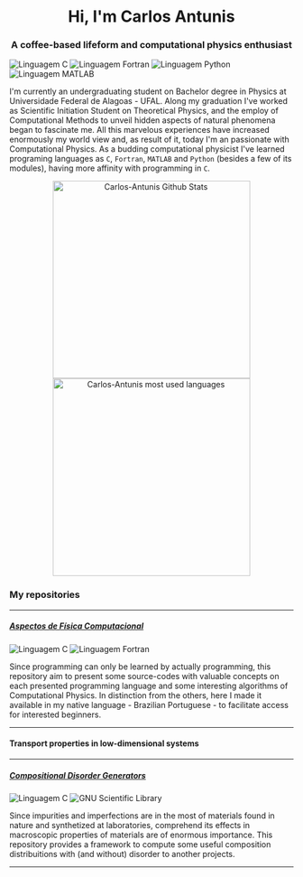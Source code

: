 <div align = "center">

# Hi, I'm Carlos Antunis

### A coffee-based lifeform and computational physics enthusiast

</div>

![Linguagem C](https://img.shields.io/badge/Linguagem%20C-555555?style=plastic)
![Linguagem Fortran](https://img.shields.io/badge/Linguagem%20Fortran-4d41b1?style=plastic)
![Linguagem Python](https://img.shields.io/badge/Linguagem%20Python-3572A5?style=plastic)
![Linguagem MATLAB](https://img.shields.io/badge/Linguagem%20MATLAB-e16737?style=plastic)

I'm currently an undergraduating student on Bachelor degree in Physics at Universidade Federal de Alagoas - UFAL. Along my graduation I've worked as Scientific Initiation Student on Theoretical Physics, and the employ of Computational Methods to unveil hidden aspects of natural phenomena began to fascinate me. All this marvelous experiences have increased enormously my world view and, as result of it, today I'm an passionate with Computational Physics. As a budding computational physicist I've learned programing languages as `C`, `Fortran`, `MATLAB` and `Python` (besides a few of its modules), having more affinity with programming in `C`.

<div align="center">
    <div>
        <a href="https://github.com/carlos-antunis-physics">
            <img width="350px" src="https://github-readme-stats.vercel.app/api?username=carlos-antunis-physics&show_icons=true&theme=tokyonight&hide_border=true" alt="Carlos-Antunis Github Stats" />
        </a>
    </div>
    <div>
        <a href="https://github.com/carlos-antunis-physics">
            <img width="350px" src="https://github-readme-stats.vercel.app/api/top-langs/?username=carlos-antunis-physics&langs_count=5&theme=tokyonight&hide_border=true&layout=compact&lang_count=4" alt="Carlos-Antunis most used languages" />
        </a>
    </div>
</div>


### My repositories

---
##### [Aspectos de Física Computacional](https://github.com/carlos-antunis-physics/Aspectos-de-Fisica-Computacional)

![Linguagem C](https://img.shields.io/badge/Linguagem%20C-555555?style=plastic)
![Linguagem Fortran](https://img.shields.io/badge/Linguagem%20Fortran-4d41b1?style=plastic)
<!--
Future prospects:
![Linguagem MATLAB](https://img.shields.io/badge/Linguagem%20MATLAB-e16737?style=plastic)
![Linguagem Python](https://img.shields.io/badge/Linguagem%20Python-3572A5?style=plastic)
![Linguagem Julia](https://img.shields.io/badge/Linguagem%20Julia-a270ba?style=plastic)
-->

Since programming can only be learned by actually programming, this repository aim to present some source-codes with valuable concepts on each presented programming language and some interesting algorithms of Computational Physics. In distinction from the others, here I made it available in my native language - Brazilian Portuguese - to facilitate access for interested beginners.

---

#### Transport properties in low-dimensional systems

---

##### [Compositional Disorder Generators](https://github.com/carlos-antunis-physics/Compositional-Disorder-Generators)

![Linguagem C](https://img.shields.io/badge/Linguagem%20C-555555?style=plastic)
![GNU Scientific Library](https://img.shields.io/badge/GNU%20Scientific%20Library-800000?style=plastic)

Since impurities and imperfections are in the most of materials found in nature and synthetized at laboratories, comprehend its effects in macroscopic properties of materials are of enormous importance. This repository provides a framework to compute some useful composition distribuitions with (and without) disorder to another projects.

---

<!--

##### [Vibrational transport in low-dimensional lattices](https://github.com/carlos-antunis-physics/Compositional-Disorder-Generators)

![Linguagem C](https://img.shields.io/badge/Linguagem%20C-555555?style=plastic)

---

##### [Eletronic transport in low-dimensional lattices](https://github.com/carlos-antunis-physics/Compositional-Disorder-Generators)

![Linguagem C](https://img.shields.io/badge/Linguagem%20C-555555?style=plastic)

---

##### [Transport properties evaluation](https://github.com/carlos-antunis-physics/Compositional-Disorder-Generators)

![Linguagem Fortran](https://img.shields.io/badge/Linguagem%20Fortran-4d41b1?style=plastic)
![Linguagem Python](https://img.shields.io/badge/Linguagem%20Python-3572A5?style=plastic)

---

#### Non-linear optics

---

##### [Optical fields generators](https://github.com/carlos-antunis-physics/Compositional-Disorder-Generators)

![Linguagem MATLAB](https://img.shields.io/badge/Linguagem%20MATLAB-e16737?style=plastic)
![Linguagem C](https://img.shields.io/badge/Linguagem%20C-555555?style=plastic)

---

##### [Non-linear Kerr-like medium optical wave propagation](https://github.com/carlos-antunis-physics/Compositional-Disorder-Generators)

![Linguagem MATLAB](https://img.shields.io/badge/Linguagem%20MATLAB-e16737?style=plastic)

---


-->
